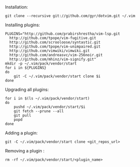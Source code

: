 Installation:
```
git clone --recursive git://github.com/gyr/dotvim.git ~/.vim
```


Installing plugins:
```
PLUGINS="http://github.com/prabirshrestha/vim-lsp.git
  http://github.com/tpope/vim-fugitive.git
  http://github.com/scrooloose/syntastic.git
  http://github.com/tpope/vim-unimpaired.git
  http://github.com/vimwiki/vimwiki.git
  http://github.com/andreasvc/vim-256noir.git
  http://github.com/mhinz/vim-signify.git"
mkdir -p ~/.vim/pack/vendor/start
for i in ${PLUGINS}
do
    git -C ~/.vim/pack/vendor/start clone $i
done
```


Upgrading all plugins:
```
for i in $(ls ~/.vim/pack/vendor/start)
do
    pushd ~/.vim/pack/vendor/start/$i
    git fetch --prune --all
    git pull
    popd
done
```

Adding a plugin:
```
git -C ~/.vim/pack/vendor/start clone <git_repos_url>
```

Removing a plugin :
```
rm -rf ~/.vim/pack/vendor/start/<plugin_name>
```

